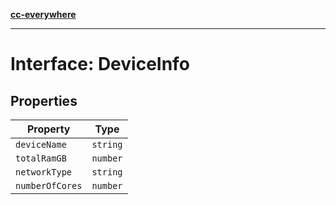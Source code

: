 [**cc-everywhere**](../../../../../index.md)

***

# Interface: DeviceInfo

## Properties

| Property | Type |
| ------ | ------ |
| <a id="devicename"></a> `deviceName` | `string` |
| <a id="totalramgb"></a> `totalRamGB` | `number` |
| <a id="networktype"></a> `networkType` | `string` |
| <a id="numberofcores"></a> `numberOfCores` | `number` |
